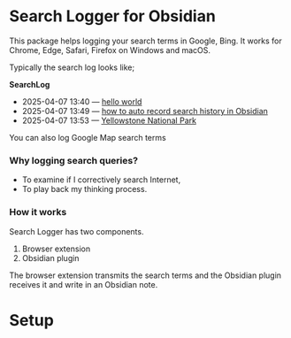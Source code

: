 # Search Logger for Obsidian

This package helps logging your search terms in Google, Bing.
It works for Chrome, Edge, Safari, Firefox on Windows and macOS.

Typically the search log looks like;

  **SearchLog**
  - 2025-04-07 13:40 — [hello world](https://www.google.com/search?client=safari&rls=en&q=hello+world&ie=UTF-8&oe=UTF-8)
  - 2025-04-07 13:49 — [how to auto record search history in Obsidian](https://www.google.com/search?q=how+to+auto+record+search+history+in+Obsidian)
  - 2025-04-07 13:53 — [Yellowstone National Park](https://www.google.com/maps/search/Yellowstone+National+Park)

You can also log Google Map search terms

### Why logging search queries?

- To examine if I correctively search Internet,
- To play back my thinking process.
### How it works

Search Logger has two components.

1. Browser extension
2. Obsidian plugin

The browser extension transmits the search terms and the Obsidian plugin receives it and write in an Obsidian note.

# Setup